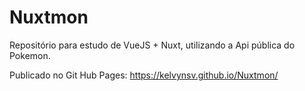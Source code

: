 # Nuxtmon
Repositório para estudo de VueJS + Nuxt, utilizando a Api pública do Pokemon.

Publicado no Git Hub Pages: https://kelvynsv.github.io/Nuxtmon/
